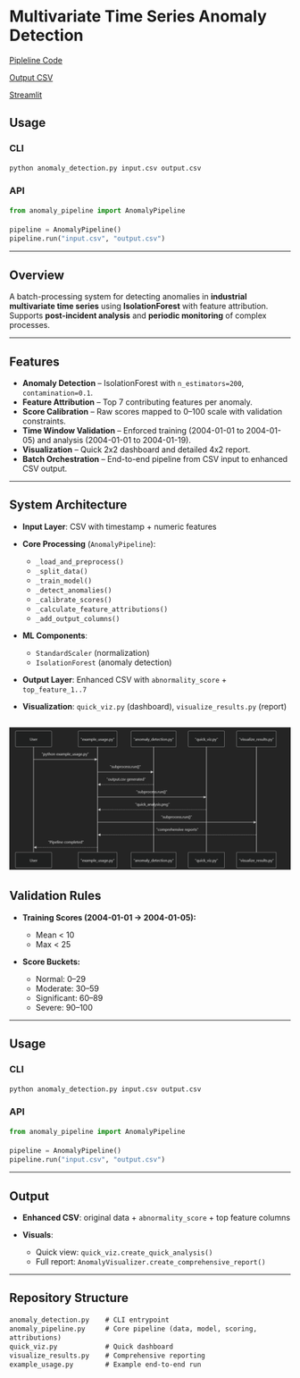 

# Multivariate Time Series Anomaly Detection

[Pipleline Code](/anomaly_pipeline.py)

[Output CSV](/output.csv)

[Streamlit](https://multivariate-time-series-anomaly-detection-ssmmzgwks6efpm6sxfw.streamlit.app/)

## Usage

### CLI

```bash
python anomaly_detection.py input.csv output.csv
```

### API

```python
from anomaly_pipeline import AnomalyPipeline

pipeline = AnomalyPipeline()
pipeline.run("input.csv", "output.csv")
```

---



## Overview

A batch-processing system for detecting anomalies in **industrial multivariate time series** using **IsolationForest** with feature attribution.
Supports **post-incident analysis** and **periodic monitoring** of complex processes.

---

## Features

* **Anomaly Detection** – IsolationForest with `n_estimators=200`, `contamination=0.1`.
* **Feature Attribution** – Top 7 contributing features per anomaly.
* **Score Calibration** – Raw scores mapped to 0–100 scale with validation constraints.
* **Time Window Validation** – Enforced training (2004-01-01 to 2004-01-05) and analysis (2004-01-01 to 2004-01-19).
* **Visualization** – Quick 2x2 dashboard and detailed 4x2 report.
* **Batch Orchestration** – End-to-end pipeline from CSV input to enhanced CSV output.

---

## System Architecture

* **Input Layer**: CSV with timestamp + numeric features
* **Core Processing** (`AnomalyPipeline`):

  * `_load_and_preprocess()`
  * `_split_data()`
  * `_train_model()`
  * `_detect_anomalies()`
  * `_calibrate_scores()`
  * `_calculate_feature_attributions()`
  * `_add_output_columns()`
* **ML Components**:

  * `StandardScaler` (normalization)
  * `IsolationForest` (anomaly detection)
* **Output Layer**: Enhanced CSV with `abnormality_score` + `top_feature_1..7`
* **Visualization**: `quick_viz.py` (dashboard), `visualize_results.py` (report)

![alt text](image.png)
---

## Validation Rules

* **Training Scores (2004-01-01 → 2004-01-05):**

  * Mean < 10
  * Max < 25
* **Score Buckets:**

  * Normal: 0–29
  * Moderate: 30–59
  * Significant: 60–89
  * Severe: 90–100

---

## Usage

### CLI

```bash
python anomaly_detection.py input.csv output.csv
```

### API

```python
from anomaly_pipeline import AnomalyPipeline

pipeline = AnomalyPipeline()
pipeline.run("input.csv", "output.csv")
```

---

## Output

* **Enhanced CSV**: original data + `abnormality_score` + top feature columns
* **Visuals**:

  * Quick view: `quick_viz.create_quick_analysis()`
  * Full report: `AnomalyVisualizer.create_comprehensive_report()`

---

## Repository Structure

```
anomaly_detection.py    # CLI entrypoint
anomaly_pipeline.py     # Core pipeline (data, model, scoring, attributions)
quick_viz.py            # Quick dashboard
visualize_results.py    # Comprehensive reporting
example_usage.py        # Example end-to-end run
```


